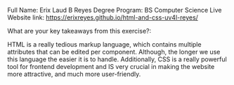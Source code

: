 Full Name: Erix Laud B Reyes
Degree Program: BS Computer Science
Live Website link: https://erixreyes.github.io/html-and-css-uv4l-reyes/

What are your key takeaways from this exercise?:

HTML is a really tedious markup language, which contains multiple attributes that can be edited per component. Although, the longer we use this language the easier it is to handle. Additionally, CSS is a really powerful tool for frontend development and IS very crucial in making the website more attractive, and much more user-friendly.

